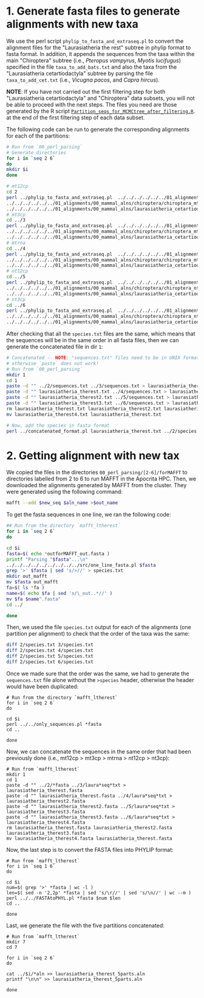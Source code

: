 # 1. Generate fasta files to generate alignments with new taxa
We use the perl script `phylip_to_fasta_and_extraseq.pl` to convert 
the alignment files for the "Laurasiatheria the rest" subtree in phylip format to fasta format.
In addition, it appends the sequences from the taxa within the main "Chiroptera" subtree
(i.e., *Pteropus vampyrus*, *Myotis lucifugus*) specified in the file 
`taxa_to_add_bats.txt` and also the taxa from the "Laurasiatheria cetartiodactyla" subtree 
by parsing the file `taxa_to_add_cet.txt` (i.e., *Vicugna pacos*, and *Capra hircus*).

**NOTE**: If you have not carried out the first filtering step for both "Laurasiatheria cetartiodactyla" 
and "Chiroptera" data subsets, you will not be able to proceed with the next steps. The files you need 
are those generated by the R script
[`Partition_seqs_for_MCMCtree_after_filtering.R`](https://github.com/sabifo4/mammals_dating/blob/main/02_SeqBayes_S2/00_Data_filtering/01_alignments/Partition_seqs_for_MCMCtree_after_filtering.R).
at the end of the first filtering step of each data subset. 

The following code can be run to generate the corresponding alignments for each 
of the partitions:

```sh
# Run from `00_perl_parsing`
# Generate directories 
for i in `seq 2 6`
do
mkdir $i 
done 

# mt12cp
cd 2
perl ../phylip_to_fasta_and_extraseq.pl  ../../../../../../01_alignments/00_mammal_alns/laurasiatheria_therest/laurasiatheria_therest_mt12cp.aln \
../../../../../../01_alignments/00_mammal_alns/chiroptera/chiroptera_mt12cp.aln ../taxa_to_add_bats.txt \
../../../../../../01_alignments/00_mammal_alns/laurasiatheria_cetartiodactyla/laurasiatheria_cetartiodactyla_mt12cp.aln ../taxa_to_add_cet.txt
# mt3cp
cd ../3 
perl ../phylip_to_fasta_and_extraseq.pl  ../../../../../../01_alignments/00_mammal_alns/laurasiatheria_therest/laurasiatheria_therest_mt3cp.aln \
../../../../../../01_alignments/00_mammal_alns/chiroptera/chiroptera_mt3cp.aln ../taxa_to_add_bats.txt \
../../../../../../01_alignments/00_mammal_alns/laurasiatheria_cetartiodactyla/laurasiatheria_cetartiodactyla_mt3cp.aln ../taxa_to_add_cet.txt
# mtrna
cd ../4
perl ../phylip_to_fasta_and_extraseq.pl  ../../../../../../01_alignments/00_mammal_alns/laurasiatheria_therest/laurasiatheria_therest_mtrna.aln \
../../../../../../01_alignments/00_mammal_alns/chiroptera/chiroptera_mtrna.aln ../taxa_to_add_bats.txt \
../../../../../../01_alignments/00_mammal_alns/laurasiatheria_cetartiodactyla/laurasiatheria_cetartiodactyla_mtrna.aln ../taxa_to_add_cet.txt
# nt12cp
cd ../5
perl ../phylip_to_fasta_and_extraseq.pl  ../../../../../../01_alignments/00_mammal_alns/laurasiatheria_therest/laurasiatheria_therest_nt12cp.aln \
../../../../../../01_alignments/00_mammal_alns/chiroptera/chiroptera_nt12cp.aln ../taxa_to_add_bats.txt \
../../../../../../01_alignments/00_mammal_alns/laurasiatheria_cetartiodactyla/laurasiatheria_cetartiodactyla_nt12cp.aln ../taxa_to_add_cet.txt
# nt3cp
cd ../6
perl ../phylip_to_fasta_and_extraseq.pl  ../../../../../../01_alignments/00_mammal_alns/laurasiatheria_therest/laurasiatheria_therest_nt3cp.aln \
../../../../../../01_alignments/00_mammal_alns/chiroptera/chiroptera_nt3cp.aln ../taxa_to_add_bats.txt \
../../../../../../01_alignments/00_mammal_alns/laurasiatheria_cetartiodactyla/laurasiatheria_cetartiodactyla_nt3cp.aln ../taxa_to_add_cet.txt

```

After checking that all the `species.txt` files are the same, which means that 
the sequences will be in the same order in all fasta files, then 
we can generate the concatenated file in dir `1`:

```sh
# Concatenated -- NOTE: "sequences.txt" files need to be in UNIX format,
# otherwise `paste` does not work!
# Run from `00_perl_parsing`
mkdir 1
cd 1
paste -d "" ../2/sequences.txt ../3/sequences.txt > laurasiatheria_therest.txt 
paste -d "" laurasiatheria_therest.txt ../4/sequences.txt > laurasiatheria_therest2.txt 
paste -d "" laurasiatheria_therest2.txt ../5/sequences.txt > laurasiatheria_therest3.txt 
paste -d "" laurasiatheria_therest3.txt ../6/sequences.txt > laurasiatheria_therest4.txt
rm laurasiatheria_therest.txt laurasiatheria_therest2.txt laurasiatheria_therest3.txt
mv laurasiatheria_therest4.txt laurasiatheria_therest.txt

# Now, add the species in fasta format
perl ../concatenated_format.pl laurasiatheria_therest.txt ../2/species.txt
```

# 2. Getting alignment with new tax
We copied the files in the directories `00_perl_parsing/[2-6]/forMAFFT` to directories 
labelled from 2 to 6 to run MAFFT in the Apocrita HPC.
Then, we downloaded the alignments generated by MAFFT from the cluster.
They were generated using the following command:

```sh
mafft --add $new_seq $aln_name >$out_name
```

To get the fasta sequences in one line, we ran the following code:

```sh
## Run from the directory `mafft_ltherest`
for i in `seq 2 6`
do

cd $i 
fasta=$( echo *outforMAFFT_out.fasta )
printf "Parsing "$fasta"...\n"
../../../../../../../../../src/one_line_fasta.pl $fasta
grep '>' $fasta | sed 's/>//' > species.txt
mkdir out_mafft 
mv $fasta out_mafft
fa=$( ls *fa )
name=$( echo $fa | sed 's/\_out..*//' )
mv $fa $name".fasta"
cd ../

done
```

Then, we used the file `species.txt` output for each of the alignments (one partition per alignment) to check 
that the order of the taxa was the same:

```sh
diff 2/species.txt 3/species.txt 
diff 2/species.txt 4/species.txt 
diff 2/species.txt 5/species.txt 
diff 2/species.txt 6/species.txt 
```

Once we made sure that the order was the same,
we had to generate the `sequences.txt` file alone without the `>species` header, otherwise the header 
would have been duplicated:

```
# Run from the directory `mafft_ltherest`
for i in `seq 2 6`
do 

cd $i 
perl ../../only_sequences.pl *fasta
cd ..

done
```

Now, we can concatenate the sequences in the same order that had been previously done 
(i.e., mt12cp > mt3cp > mtrna > nt12cp > nt3cp):

```
# Run from `mafft_ltherest`
mkdir 1
cd 1
paste -d "" ../2/*fasta ../3/laura*seq*txt > laurasiatheria_therest.fasta 
paste -d "" laurasiatheria_therest.fasta ../4/laura*seq*txt > laurasiatheria_therest2.fasta 
paste -d "" laurasiatheria_therest2.fasta ../5/laura*seq*txt > laurasiatheria_therest3.fasta 
paste -d "" laurasiatheria_therest3.fasta ../6/laura*seq*txt > laurasiatheria_therest4.fasta
rm laurasiatheria_therest.fasta laurasiatheria_therest2.fasta laurasiatheria_therest3.fasta
mv laurasiatheria_therest4.fasta laurasiatheria_therest.fasta
```

Now, the last step is to convert the FASTA files into PHYLIP format:

```
# Run from `mafft_ltherest`
for i in `seq 1 6`
do 

cd $i
num=$( grep '>' *fasta | wc -l )
len=$( sed -n '2,2p' *fasta | sed 's/\r//' | sed 's/\n//' | wc --m )
perl ../../FASTAtoPHYL.pl *fasta $num $len 
cd ..

done
```

Last, we generate the file with the five partitions concatenated:

```
# Run from `mafft_ltherest`
mkdir 7 
cd 7 

for i in `seq 2 6`
do 

cat ../$i/*aln >> laurasiatheria_therest_5parts.aln
printf "\n\n" >> laurasiatheria_therest_5parts.aln

done 
```

